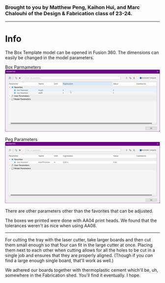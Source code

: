 ### Brought to you by Matthew Peng, Kaihon Hui, and Marc Chalouhi of the Design & Fabrication class of 23-24.

---

# Info
The Box Template model can be opened in Fusion 360.
The dimensions can easily be changed in the model parameters.

Box Parmameters
![Box Parameters](images/box-params.png)

Peg Parameters
![Peg Parameters](images/peg-params.png)

There are other parameters other than the favorites that can be adjusted.

The boxes we printed were done with AA04 print heads.
We found that the tolerances weren't as nice when using AA08.

---

For cutting the tray with the laser cutter, take larger boards and then cut them small enough so that four can fit in the large cutter at once.
Placing them next to each other when cutting allows for all the holes to be cut in a single job and ensures that they are properly aligned.
(Though if you *can* find a large enough single board, that'll work as well.)

We adhered our boards together with thermoplastic cement which'll be, uh, somewhere in the Fabrication shed.
You'll find it eventually. I hope.
